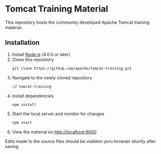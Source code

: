 # Tomcat Training Material

This repository hosts the community developed Apache Tomcat training material.

## Installation

1. Install [Node.js](http://nodejs.org/) (4.0.0 or later)
1. Clone this repository
   ```sh
   git clone https://github.com/apache/tomcat-training.git
   ```
1. Navigate to the newly cloned repository
   ```sh
   cd tomcat-training
   ```
1. Install dependencies
   ```sh
   npm install
   ```
1. Start the local server and monitor for changes
   ```sh
   npm start
   ```
1. View the material on <http://localhost:8000>

Edits made to the source files should be visiblein yoru browser shortly after saving.

